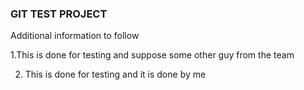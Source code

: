 ### GIT TEST PROJECT

Additional information to follow

1.This is done for testing and suppose some other guy from the team


2. This is done for testing and it is done by me